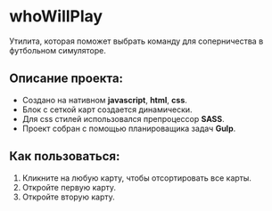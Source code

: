 # whoWillPlay
Утилита, которая поможет выбрать команду для соперничества в футбольном симуляторе.

## Описание проекта:

* Создано на нативном **javascript**, **html**, **css**.
* Блок с сеткой карт создается динамически.
* Для css стилей использовался препроцессор **SASS**.
* Проект собран с помощью планироващика задач **Gulp**.


## Как пользоваться:
1. Кликните на любую карту, чтобы отсортировать все карты.
2. Откройте первую карту.
3. Откройте вторую карту. 
